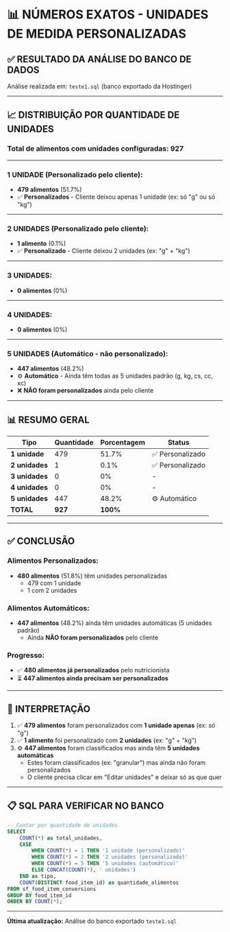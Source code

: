 # 📊 NÚMEROS EXATOS - UNIDADES DE MEDIDA PERSONALIZADAS

## ✅ RESULTADO DA ANÁLISE DO BANCO DE DADOS

Análise realizada em: `teste1.sql` (banco exportado da Hostinger)

---

## 📈 DISTRIBUIÇÃO POR QUANTIDADE DE UNIDADES

### **Total de alimentos com unidades configuradas: 927**

---

### **1 UNIDADE (Personalizado pelo cliente):**
- **479 alimentos** (51.7%)
- ✅ **Personalizados** - Cliente deixou apenas 1 unidade (ex: só "g" ou só "kg")

---

### **2 UNIDADES (Personalizado pelo cliente):**
- **1 alimento** (0.1%)
- ✅ **Personalizado** - Cliente deixou 2 unidades (ex: "g" + "kg")

---

### **3 UNIDADES:**
- **0 alimentos** (0%)

---

### **4 UNIDADES:**
- **0 alimentos** (0%)

---

### **5 UNIDADES (Automático - não personalizado):**
- **447 alimentos** (48.2%)
- ⚙️ **Automático** - Ainda têm todas as 5 unidades padrão (g, kg, cs, cc, xc)
- ❌ **NÃO foram personalizados** ainda pelo cliente

---

## 📊 RESUMO GERAL

| Tipo | Quantidade | Porcentagem | Status |
|------|-----------|-------------|--------|
| **1 unidade** | 479 | 51.7% | ✅ Personalizado |
| **2 unidades** | 1 | 0.1% | ✅ Personalizado |
| **3 unidades** | 0 | 0% | - |
| **4 unidades** | 0 | 0% | - |
| **5 unidades** | 447 | 48.2% | ⚙️ Automático |
| **TOTAL** | **927** | **100%** | |

---

## ✅ CONCLUSÃO

### **Alimentos Personalizados:**
- **480 alimentos** (51.8%) têm unidades personalizadas
  - 479 com 1 unidade
  - 1 com 2 unidades

### **Alimentos Automáticos:**
- **447 alimentos** (48.2%) ainda têm unidades automáticas (5 unidades padrão)
  - Ainda **NÃO foram personalizados** pelo cliente

### **Progresso:**
- ✅ **480 alimentos já personalizados** pelo nutricionista
- ⏳ **447 alimentos ainda precisam ser personalizados**

---

## 🎯 INTERPRETAÇÃO

1. ✅ **479 alimentos** foram personalizados com **1 unidade apenas** (ex: só "g")
2. ✅ **1 alimento** foi personalizado com **2 unidades** (ex: "g" + "kg")
3. ⚙️ **447 alimentos** foram classificados mas ainda têm **5 unidades automáticas**
   - Estes foram classificados (ex: "granular") mas ainda não foram personalizados
   - O cliente precisa clicar em "Editar unidades" e deixar só as que quer

---

## 📋 SQL PARA VERIFICAR NO BANCO

```sql
-- Contar por quantidade de unidades
SELECT 
    COUNT(*) as total_unidades,
    CASE 
        WHEN COUNT(*) = 1 THEN '1 unidade (personalizado)'
        WHEN COUNT(*) = 2 THEN '2 unidades (personalizado)'
        WHEN COUNT(*) = 5 THEN '5 unidades (automático)'
        ELSE CONCAT(COUNT(*), ' unidades')
    END as tipo,
    COUNT(DISTINCT food_item_id) as quantidade_alimentos
FROM sf_food_item_conversions
GROUP BY food_item_id
ORDER BY COUNT(*);
```

---

**Última atualização:** Análise do banco exportado `teste1.sql`

